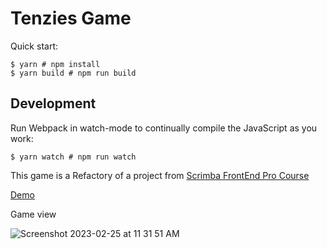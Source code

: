 # Tenzies Game

Quick start:

```
$ yarn # npm install
$ yarn build # npm run build
````

## Development

Run Webpack in watch-mode to continually compile the JavaScript as you work:

```
$ yarn watch # npm run watch
```

This game is a Refactory of a project from [Scrimba FrontEnd Pro Course](https://scrimba.com/learn/frontend)

[Demo](https://calm-moonbeam-29bc7d.netlify.app/)

Game view

![Screenshot 2023-02-25 at 11 31 51 AM](https://user-images.githubusercontent.com/58727101/221352170-0fd976b7-bcb7-4eb7-93a1-49b3d62efa26.png)
